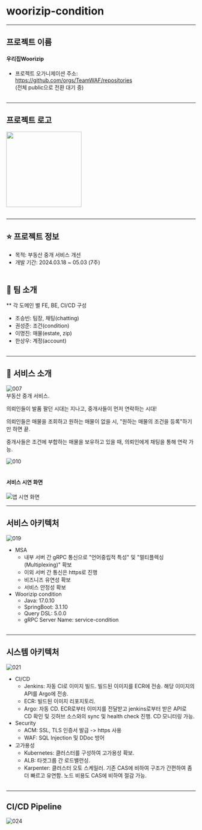 # woorizip-condition

------------------------

## 프로젝트 이름
#### 우리집Woorizip
- 프로젝트 오가니제이션 주소: https://github.com/orgs/TeamWAF/repositories <br>
(전체 public으로 전환 대기 중)
<br><br>

------------------------

## 프로젝트 로고
<img src="https://github.com/Painterrr/Woorizip/blob/main/application_logo.png" width="200" height="200" />
<br><br>

------------------------

## ⭐ 프로젝트 정보
- 목적: 부동산 중개 서비스 개선
- 개발 기간: 2024.03.18 ~ 05.03 (7주)
<br><br>
 
## 👤 팀 소개
** 각 도메인 별 FE, BE, CI/CD 구성
- 조승빈: 팀장, 채팅(chatting)
- 권성준: 조건(condition)
- 이명진: 매물(estate, zip)
- 한상우: 계정(account)
<br><br>

------------------------
 
## 💠 서비스 소개
![007](https://github.com/Painterrr/Woorizip/assets/98957340/92f3af41-8262-4be0-9919-13d1460302ac) <br>
부동산 중개 서비스. <br>

의뢰인들이 발품 팔던 시대는 지나고, 중개사들이 먼저 연락하는 시대! <br>

의뢰인들은 매물을 조회하고 원하는 매물이 없을 시, "원하는 매물의 조건을 등록"하기만 하면 끝. <br>

중개사들은 조건에 부합하는 매물을 보유하고 있을 때, 의뢰인에게 채팅을 통해 연락 가능. <br>

![010](https://github.com/Painterrr/Woorizip/assets/98957340/4f96565c-b22e-4cbf-9c0e-056f82b803b3)
<br><br>

#### 서비스 시연 화면
![앱 시연 화면](https://github.com/Painterrr/Woorizip/assets/98957340/342fd6f7-f0f2-426e-9b55-ca2e4287d323)

------------------------

## 서비스 아키텍처
![019](https://github.com/Painterrr/Woorizip/assets/98957340/a3746c0f-b361-4a66-a27c-c546f7c7395b)
 <br>
- MSA
  - 내부 서버 간 gRPC 통신으로 "언어중립적 특성" 및 "멀티플렉싱(Multiplexing)" 확보
  - 이외 서버 간 통신은 https로 진행
  - 비즈니즈 유연성 확보
  - 서비스 안정성 확보
- Woorizip condition
  - Java: 17.0.10
  - SpringBoot: 3.1.10
  - Query DSL: 5.0.0
  - gRPC Server Name: service-condition
<br><br>

------------------------

## 시스템 아키텍처
![021](https://github.com/Painterrr/Woorizip/assets/98957340/b69098e9-4d7a-472b-8c93-3742476a231f)
<br>
* CI/CD
  - Jenkins: 자동 CI로 이미지 빌드. 빌드된 이미지를 ECR에 전송. 해당 이미지의 API를 Argo에 전송.
  - ECR: 빌드된 이미지 리포지토리.
  - Argo: 자동 CD. ECR로부터 이미지를 전달받고 jenkins로부터 받은 API로 CD 확인 및 깃허브 소스와의 sync 및 health check 진행. CD 모니터링 가능.
* Security
  - ACM: SSL, TLS 인증서 발급 -> https 사용
  - WAF: SQL Injection 및 DDoc 방어
* 고가용성
  - Kubernetes: 클러스터를 구성하여 고가용성 확보.
  - ALB: 타겟그룹 간 로드밸런싱.
  - Karpenter: 클러스터 오토 스케일러. 기존 CAS에 비하여 구조가 간편하여 좀 더 빠르고 유연함. 노드 비용도 CAS에 비하여 절감 가능.
 <br><br>

------------------------

## CI/CD Pipeline
![024](https://github.com/Painterrr/Woorizip/assets/98957340/3cbf7ac7-6a78-41cc-9799-003509162b3a)
